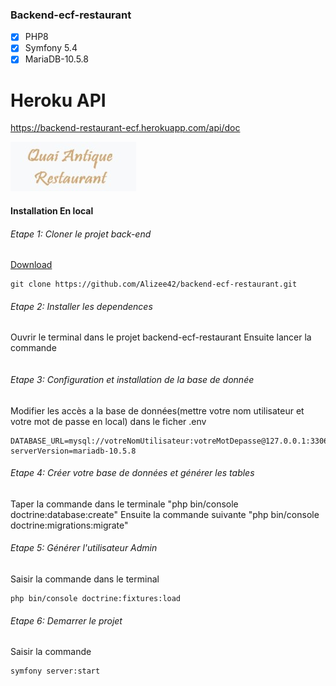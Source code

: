 ###  Backend-ecf-restaurant

- [x] PHP8
- [x] Symfony 5.4
- [x] MariaDB-10.5.8

# Heroku API
https://backend-restaurant-ecf.herokuapp.com/api/doc

![Quai Antique API](https://raw.githubusercontent.com/Alizee42/frontend-ecf-restaurant/main/src/assets/images/logo/logo3.jpg)

#### Installation En local

###### Etape 1: Cloner le projet back-end
[Download](https://github.com/Alizee42/backend-ecf-restaurant)
```
git clone https://github.com/Alizee42/backend-ecf-restaurant.git
```

###### Etape 2: Installer les dependences
Ouvrir le terminal dans le projet backend-ecf-restaurant
Ensuite lancer la commande
``` composer install
```

###### Etape 3: Configuration et installation de la base de donnée
Modifier les accès a la base de données(mettre votre nom utilisateur et votre mot de passe en local) dans le ficher .env
``` 
DATABASE_URL=mysql://votreNomUtilisateur:votreMotDepasse@127.0.0.1:3306/db_ecf_restaurant?serverVersion=mariadb-10.5.8
``` 

###### Etape 4: Créer votre base de données et générer les tables
Taper la commande dans le terminale
"php bin/console doctrine:database:create"
Ensuite la commande suivante
"php bin/console doctrine:migrations:migrate"

###### Etape 5: Générer l'utilisateur Admin
Saisir la commande dans le terminal
``` 
php bin/console doctrine:fixtures:load
``` 

###### Etape 6: Demarrer le projet
Saisir la commande
``` 
symfony server:start
``` 